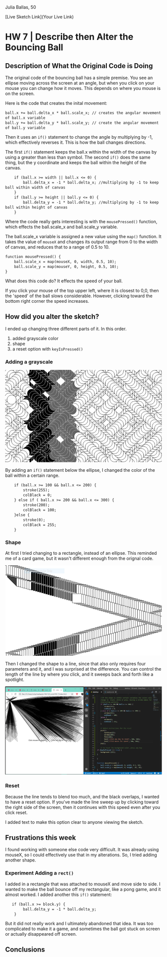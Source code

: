 Julia Ballas, 50

[Live Sketch Link](Your Live Link)


# HW 7 | Describe then Alter the Bouncing Ball

## Description of What the Original Code is Doing

<!--
--This is a Comment Block--

Please describe what the original code is doing.

Why is it working the way it is?
What does each line do?
How can you make the ball change direction?

-->
The original code of the bouncing ball has a simple premise. You see an ellipse moving across the screen at an angle, but when you click on your mouse you can change how it moves. This depends on where you mouse is on the screen.

Here is the code that creates the inital movement:

```JS
ball.x += ball.delta_x * ball.scale_x; // creates the angular movement of ball.x variable
ball.y += ball.delta_y * ball.scale_y; // create the angular movement of ball.y variable
```

 Then it uses an `if()` statement to change the angle by multiplying by -1, which effectively reverses it. This is how the ball changes directions.

 The first `if()` statement keeps the ball.x within the width of the canvas by using a greater than less than symbol. The second `if()` does the same thing, but the y coordinate and keeps the ball within the height of the canvas.

```JS
    if (ball.x >= width || ball.x <= 0) {
        ball.delta_x = -1 * ball.delta_x; //multiplying by -1 to keep ball within width of canvas
    }
    if (ball.y >= height || ball.y <= 0) {
        ball.delta_y = -1 * ball.delta_y; //multiplying by -1 to keep ball within height of canvas
    }
```

Where the code really gets interesting is with the `mousePressed()` function, which effects the ball.scale_x and ball.scale_y variable.

 The ball.scale_x variable is assigned a new value using the `map()` function. It takes the value of `mouseX` and changes its output range from 0 to the width of canvas, and reduces that to a range of 0.5 to 10.

```JS
function mousePressed() {
    ball.scale_x = map(mouseX, 0, width, 0.5, 10);
    ball.scale_y = map(mouseY, 0, height, 0.5, 10);
}
```

What does this code do? It effects the speed of your ball.

If you click your mouse of the top upper left, where it is closest to 0,0, then the 'speed' of the ball slows considerable. However, clicking toward the bottom right corner the speed increases.

## How did you alter the sketch?

<!--
Please describe how and why you changed the sketch?
-->

I ended up changing three different parts of it. In this order.

1. added grayscale color
2. shape
3. a reset option with `keyIsPressed()`

### Adding a grayscale

![Added grayscale to part of the canvas](screenshot_grayscale.PNG)

By adding an `if()` statement below the ellipse, I changed the color of the ball within a certain range.

```JS
    if (ball.x >= 100 && ball.x <= 200) {
        stroke(255);
        colBlack = 0;
    } else if ( ball.x >= 200 && ball.x <= 300) {
        stroke(200);
        colBlack = 100;
    }else {
        stroke(0);
        colBlack = 255;
    }
 ```

### Shape

At first I tried changing to a rectangle, instead of an ellipse.  This reminded me of a card game, but it wasn't different enough from the orignal code.

![sketch with rectangles](screenshot_card_game.PNG)

Then I changed the shape to a line, since that also only requires four parameters and it, and I was surprised at the difference. You can control the length of the line by where you click, and it sweeps back and forth like a spotlight.

![final sketch](screenshot_final_searchlights.PNG)

### Reset

Because the line tends to blend too much, and the black overlaps, I wanted to have a reset option. If you've made the line sweep up by clicking toward the right side of the screen, then it continues with this speed even after you click reset. 

I added text to make this option clear to anyone viewing the sketch.

## Frustrations this week

I found working with someone else code very difficult. It was already using mouseX, so I could effectively use that in my alterations. So, I tried adding another shape.

### Experiment Adding a `rect()`

I added in a rectangle that was attached to mouseX and move side to side. I wanted to make the ball bounce off my rectangular, like a pong game, and it almost worked. I added another this `if()` statement:

```JS
   if (ball.x >= block.y) {
        ball.delta_y = -1 * ball.delta_y;
    }
```

But it did not really work and I ultimately abandoned that idea. It was too complicated to make it a game, and sometimes the ball got stuck on screen or actually disappeared off screen.

## Conclusions
